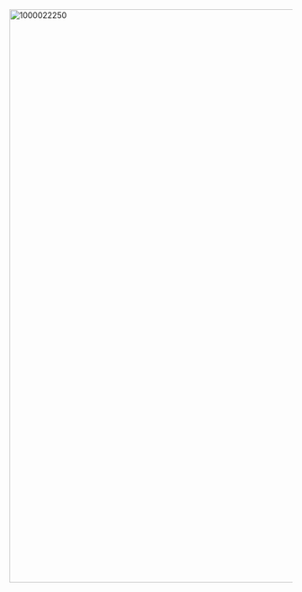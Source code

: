 <img width="3264" height="1018" alt="1000022250" src="https://github.com/user-attachments/assets/5cd55c85-e25d-43bc-b56f-f19502b9501b" />
